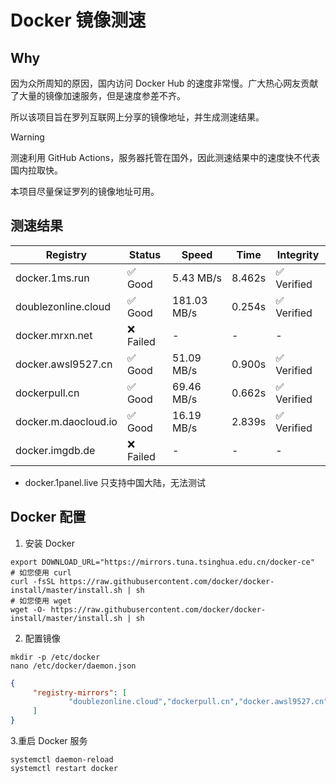 # Docker 镜像测速

## Why

因为众所周知的原因，国内访问 Docker Hub 的速度非常慢。广大热心网友贡献了大量的镜像加速服务，但是速度参差不齐。


所以该项目旨在罗列互联网上分享的镜像地址，并生成测速结果。

> [!WARNING]
> 测速利用 GitHub Actions，服务器托管在国外，因此测速结果中的速度快不代表国内拉取快。
>

本项目尽量保证罗列的镜像地址可用。

## 测速结果

| Registry | Status | Speed | Time | Integrity |
|----------|--------|-------|------|-----------|
| docker.1ms.run | ✅ Good | 5.43 MB/s | 8.462s | ✅ Verified |
| doublezonline.cloud | ✅ Good | 181.03 MB/s | 0.254s | ✅ Verified |
| docker.mrxn.net | ❌ Failed | - | - | - |
| docker.awsl9527.cn | ✅ Good | 51.09 MB/s | 0.900s | ✅ Verified |
| dockerpull.cn | ✅ Good | 69.46 MB/s | 0.662s | ✅ Verified |
| docker.m.daocloud.io | ✅ Good | 16.19 MB/s | 2.839s | ✅ Verified |
| docker.imgdb.de | ❌ Failed | - | - | - |

- docker.1panel.live 只支持中国大陆，无法测试

## Docker 配置

1. 安装 Docker
```shell
export DOWNLOAD_URL="https://mirrors.tuna.tsinghua.edu.cn/docker-ce"
# 如您使用 curl
curl -fsSL https://raw.githubusercontent.com/docker/docker-install/master/install.sh | sh
# 如您使用 wget
wget -O- https://raw.githubusercontent.com/docker/docker-install/master/install.sh | sh
```

2. 配置镜像

```shell
mkdir -p /etc/docker
nano /etc/docker/daemon.json
```

```json
{
     "registry-mirrors": [
             "doublezonline.cloud","dockerpull.cn","docker.awsl9527.cn"
     ]
}
```

 3.重启 Docker 服务
```shell
systemctl daemon-reload
systemctl restart docker
```
